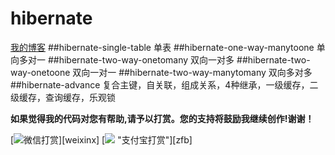 # hibernate
[我的博客](http://blog.csdn.net/je_ge "je哥的浆糊") 
##hibernate-single-table	单表
##hibernate-one-way-manytoone	单向多对一
##hibernate-two-way-onetomany	双向一对多
##hibernate-two-way-onetoone 双向一对一
##hibernate-two-way-manytomany	双向多对多
##hibernate-advance	复合主键，自关联，组成关系，4种继承，一级缓存，二级缓存，查询缓存，乐观锁

**如果觉得我的代码对您有帮助,请予以打赏。您的支持将鼓励我继续创作!谢谢！**


[![](http://img.blog.csdn.net/20161120140715209 "微信打赏")][weixinx]
[![](http://img.blog.csdn.net/20161120140741975) "支付宝打赏"][zfb]

